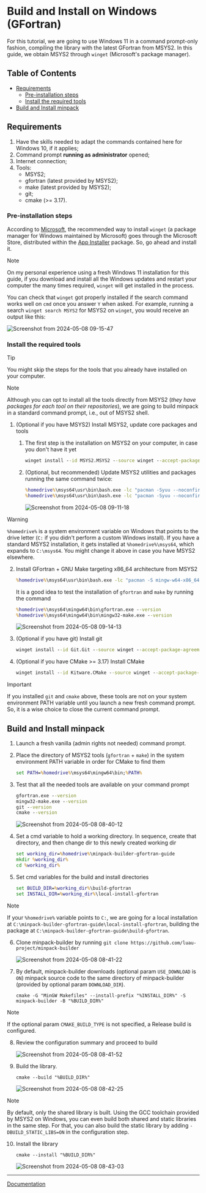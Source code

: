 # Build and Install on Windows (GFortran)

For this tutorial, we are going to use Windows 11 in a command prompt-only fashion, compiling the library with the latest GFortran from MSYS2. In this guide, we obtain MSYS2 through ```winget``` (Microsoft's package manager).

## Table of Contents

* [Requirements](#requirements)
    * [Pre-installation steps](#pre-installation-steps)
    * [Install the required tools](#install-the-required-tools)
* [Build and Install minpack](#build-and-install-minpack)

## Requirements

1. Have the skills needed to adapt the commands contained here for Windows 10, if it applies;
2. Command prompt **running as administrator** opened;
3. Internet connection;
4. Tools:
    * MSYS2;
    * gfortran (latest provided by MSYS2);
    * make (latest provided by MSYS2);
    * git;
    * cmake (>= 3.17).

### Pre-installation steps

According to [Microsoft](https://github.com/microsoft/winget-cli), the recommended way to install ```winget``` (a package manager for Windows maintained by Microsoft) goes through the Microsoft Store, distributed within the [App Installer](https://www.microsoft.com/p/app-installer/9nblggh4nns1) package. So, go ahead and install it.

> [!NOTE]
> 
> On my personal experience using a fresh Windows 11 installation for this guide, if you download and install all the Windows updates and restart your computer the many times required, ```winget``` will get installed in the process.

You can check that ```winget``` got properly installed if the search command works well on ```cmd``` once you answer ```Y``` when asked. For example, running a search ```winget search MSYS2``` for MSYS2 on ```winget```, you would receive an output like this:

![Screenshot from 2024-05-08 09-15-47](https://github.com/luau-project/minpack-builder/assets/18295115/676a5378-8e96-4c9a-ba80-89fcb253ea7d)

### Install the required tools

> [!TIP]
>
> You might skip the steps for the tools that you already have installed on your computer.

> [!NOTE]
> 
> Although you can opt to install all the tools directly from MSYS2 (*they have packages for each tool on their repositories*), we are going to build minpack in a standard command prompt, i.e., out of MSYS2 shell.

1. (Optional if you have MSYS2) Install MSYS2, update core packages and tools
    1. The first step is the installation on MSYS2 on your computer, in case you don't have it yet
        ```cmd
        winget install --id MSYS2.MSYS2 --source winget --accept-package-agreements --accept-source-agreements --silent
        ```
    2. (Optional, but recommended) Update MSYS2 utilities and packages running the same command twice:
        ```cmd
        %homedrive%\msys64\usr\bin\bash.exe -lc "pacman -Syuu --noconfirm --overwrite *"
        %homedrive%\msys64\usr\bin\bash.exe -lc "pacman -Syuu --noconfirm --overwrite *"
        ```

        ![Screenshot from 2024-05-08 09-11-18](https://github.com/luau-project/minpack-builder/assets/18295115/61a03dae-1a2f-4616-8961-5976acddb25f)

> [!WARNING]
> 
> ```%homedrive%``` is a system environment variable on Windows that points to the drive letter (```C:``` if you didn't perform a custom Windows install). If you have a standard MSYS2 installation, it gets installed at ```%homedrive%\msys64```, which expands to ```C:\msys64```. You might change it above in case you have MSYS2 elsewhere.

2. Install GFortran + GNU Make targeting x86_64 architecture from MSYS2
    ```cmd
    %homedrive%\msys64\usr\bin\bash.exe -lc "pacman -S mingw-w64-x86_64-gcc-fortran mingw-w64-x86_64-make --noconfirm --overwrite *"
    ```
    
    It is a good idea to test the installation of ```gfortran``` and ```make``` by running the command
    
    ```cmd
    %homedrive%\msys64\mingw64\bin\gfortran.exe --version
    %homedrive%\msys64\mingw64\bin\mingw32-make.exe --version
    ```

    ![Screenshot from 2024-05-08 09-14-13](https://github.com/luau-project/minpack-builder/assets/18295115/234dbc27-7557-4601-a916-56b9cbca6929)

    
4. (Optional if you have git) Install git
    ```cmd
    winget install --id Git.Git --source winget --accept-package-agreements --accept-source-agreements --silent
    ```
5. (Optional if you have CMake >= 3.17) Install CMake
    ```cmd
    winget install --id Kitware.CMake --source winget --accept-package-agreements --accept-source-agreements --silent
    ```

> [!IMPORTANT]
> 
> If you installed ```git``` and ```cmake``` above, these tools are not on your system environment PATH variable until you launch a new fresh command prompt. So, it is a wise choice to close the current command prompt.

## Build and Install minpack

1. Launch a fresh vanilla (admin rights not needed) command prompt.
2. Place the directory of MSYS2 tools (```gfortran``` + ```make```) in the system environment PATH variable in order for CMake to find them
    ```cmd
    set PATH=%homedrive%\msys64\mingw64\bin;%PATH%
    ```

3. Test that all the needed tools are available on your command prompt
    ```cmd
    gfortran.exe --version
    mingw32-make.exe --version
    git --version
    cmake --version
    ```

    ![Screenshot from 2024-05-08 08-40-12](https://github.com/luau-project/minpack-builder/assets/18295115/12378fb0-a2c3-495d-8984-1b9adc2fa200)


4. Set a cmd variable to hold a working directory. In sequence, create that directory, and then change dir to this newly created working dir
    ```cmd
    set working_dir=%homedrive%\minpack-builder-gfortran-guide
    mkdir %working_dir%
    cd %working_dir%
    ```
5. Set cmd variables for the build and install directories
    ```cmd
    set BUILD_DIR=%working_dir%\build-gfortran
    set INSTALL_DIR=%working_dir%\local-install-gfortran
    ```
> [!NOTE]
> 
> If your ```%homedrive%``` variable points to ```C:```, we are going for a local installation at ```C:\minpack-builder-gfortran-guide\local-install-gfortran```, building the package at ```C:\minpack-builder-gfortran-guide\build-gfortran```.

6. Clone minpack-builder by running ```git clone https://github.com/luau-project/minpack-builder```

    ![Screenshot from 2024-05-08 08-41-22](https://github.com/luau-project/minpack-builder/assets/18295115/0f3c0f5b-f9e1-4760-b440-9f234a445c2f)

7. By default, minpack-builder downloads (optional param ```USE_DOWNLOAD``` is ```ON```) minpack source code to the same directory of minpack-builder (provided by optional param ```DOWNLOAD_DIR```).

    ```
    cmake -G "MinGW Makefiles" --install-prefix "%INSTALL_DIR%" -S minpack-builder -B "%BUILD_DIR%"
    ```

> [!NOTE]
> 
> If the optional param ```CMAKE_BUILD_TYPE``` is not specified, a Release build is configured.

8. Review the configuration summary and proceed to build

    ![Screenshot from 2024-05-08 08-41-52](https://github.com/luau-project/minpack-builder/assets/18295115/d2ed313c-ec33-43f9-8999-64e2130bb861)

9. Build the library. 

    ```
    cmake --build "%BUILD_DIR%"
    ```

    ![Screenshot from 2024-05-08 08-42-25](https://github.com/luau-project/minpack-builder/assets/18295115/f42aa8a2-0ee8-4ee2-9362-dfe65ac6049b)

> [!NOTE]
> 
> By default, only the shared library is built. Using the GCC toolchain provided by MSYS2 on Windows, you can even build both shared and static libraries in the same step. For that, you can also build the static library by adding ```-DBUILD_STATIC_LIBS=ON``` in the configuration step.

10. Install the library

    ```
    cmake --install "%BUILD_DIR%"
    ```

    ![Screenshot from 2024-05-08 08-43-03](https://github.com/luau-project/minpack-builder/assets/18295115/a1b70db8-3d71-4a7d-97c9-c222ecba9482)

---
[Documentation](README.md)
